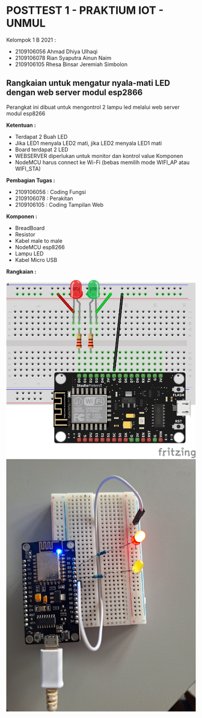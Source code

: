 
# POSTTEST 1 - PRAKTIUM IOT - UNMUL

Kelompok 1 B 2021 :
- 2109106056 Ahmad Dhiya Ulhaqi
- 2109106078 Rian Syaputra Ainun Naim
- 2109106105 Rhesa Binsar Jeremiah Simbolon


## Rangkaian untuk mengatur nyala-mati LED dengan web server modul esp2866

Perangkat ini dibuat untuk mengontrol 2 lampu led melalui web server modul esp8266

**Ketentuan :**
- Terdapat 2 Buah LED
- Jika LED1 menyala LED2 mati, jika LED2 menyala LED1 mati
- Board terdapat 2 LED
- WEBSERVER diperlukan untuk monitor dan kontrol value Komponen
- NodeMCU harus connect ke Wi-Fi (bebas memilih mode WIFI_AP atau WIFI_STA)

**Pembagian Tugas :**
- 2109106056 : Coding Fungsi
- 2109106078 : Perakitan
- 2109106105 : Coding Tampilan Web

**Komponen :**
- BreadBoard
- Resistor
- Kabel male to male
- NodeMCU esp8266
- Lampu LED
- Kabel Micro USB

**Rangkaian :**

![alt text](https://github.com/DH1YA/-posttest1-praktikum-iot-unmul-2024/blob/main/Skematik.png)
![alt text](https://github.com/DH1YA/-posttest1-praktikum-iot-unmul-2024/blob/main/WhatsApp%20Image%202024-03-06%20at%2014.53.14_420d5436.jpg)
